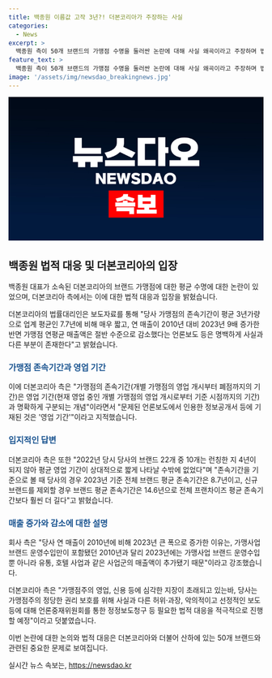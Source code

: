 ```yaml
---
title: 백종원 이름값 고작 3년?! 더본코리아가 주장하는 사실
categories:
  - News
excerpt: >
  백종원 측이 50개 브랜드의 가맹점 수명을 둘러싼 논란에 대해 사실 왜곡이라고 주장하며 법적 대응 예고. 더본코리아는 평균 존속기간이 8.7년으로, 10개 신규 브랜드를 제외할 경우 14.6년으로 브랜드 평균 존속기간이 업계평균보다 더 길다고 주장. 또한, 연 매출 증가와 감소는 사업 다각화와 중소규모 가맹점 출점 등으로 설명하며 허위 보도에 대한 법적 조치를 취할 예정이라 밝혔다. (총 147자)
feature_text: >
  백종원 측이 50개 브랜드의 가맹점 수명을 둘러싼 논란에 대해 사실 왜곡이라고 주장하며 법적 대응 예고. 더본코리아는 평균 존속기간이 8.7년으로, 10개 신규 브랜드를 제외할 경우 14.6년으로 브랜드 평균 존속기간이 업계평균보다 더 길다고 주장. 또한, 연 매출 증가와 감소는 사업 다각화와 중소규모 가맹점 출점 등으로 설명하며 허위 보도에 대한 법적 조치를 취할 예정이라 밝혔다. (총 147자)
image: '/assets/img/newsdao_breakingnews.jpg'
---
```


<p><img src="/assets/img/newsdao_breakingnews.jpg" alt="flaretime 속보" /></p>

<h2 data-ke-size="size26">백종원 법적 대응 및 더본코리아의 입장</h2>

<p>백종원 대표가 소속된 더본코리아의 브랜드 가맹점에 대한 평균 수명에 대한 논란이 있었으며, 더본코리아 측에서는 이에 대한 법적 대응과 입장을 밝혔습니다.</p>

<p data-ke-size="size16">더본코리아의 법률대리인은 보도자료를 통해 "당사 가맹점의 존속기간이 평균 3년가량으로 업계 평균인 7.7년에 비해 매우 짧고, 연 매출이 2010년 대비 2023년 9배 증가한 반면 가맹점 연평균 매출액은 절반 수준으로 감소했다는 언론보도 등은 명백하게 사실과 다른 부분이 존재한다"고 밝혔습니다.</p>

<h3><b><span style="color: #1a5490;">가맹점 존속기간과 영업 기간</span></b></h3>

<p>이에 더본코리아 측은 "가맹점의 존속기간(개별 가맹점의 영업 개시부터 폐점까지의 기간)은 영업 기간(현재 영업 중인 개별 가맹점의 영업 개시로부터 기준 시점까지의 기간)과 명확하게 구분되는 개념"이라면서 "문제된 언론보도에서 인용한 정보공개서 등에 기재된 것은 '영업 기간'"이라고 지적했습니다.</p>

<h3><b><span style="color: #1a5490;">입지적인 답변</span></b></h3>

<p>더본코리아 측은 또한 "2022년 당시 당사의 브랜드 22개 중 10개는 런칭한 지 4년이 되지 않아 평균 영업 기간이 상대적으로 짧게 나타날 수밖에 없었다"며 "존속기간을 기준으로 볼 때 당사의 경우 2023년 기준 전체 브랜드 평균 존속기간은 8.7년이고, 신규 브랜드를 제외할 경우 브랜드 평균 존속기간은 14.6년으로 전체 프랜차이즈 평균 존속기간보다 훨씬 더 길다"고 밝혔습니다.</p>

<h3><b><span style="color: #1a5490;">매출 증가와 감소에 대한 설명</span></b></h3>

<p>회사 측은 "당사 연 매출이 2010년에 비해 2023년 큰 폭으로 증가한 이유는, 가맹사업 브랜드 운영수입만이 포함됐던 2010년과 달리 2023년에는 가맹사업 브랜드 운영수입뿐 아니라 유통, 호텔 사업과 같은 사업군의 매출액이 추가됐기 때문"이라고 강조했습니다.</p>

<p>더본코리아 측은 "가맹점주의 영업, 신용 등에 심각한 지장이 초래되고 있는바, 당사는 가맹점주의 정당한 권리 보호를 위해 사실과 다른 허위·과장, 악의적이고 선정적인 보도 등에 대해 언론중재위원회를 통한 정정보도청구 등 필요한 법적 대응을 적극적으로 진행할 예정"이라고 덧붙였습니다. </p>

<p>이번 논란에 대한 논의와 법적 대응은 더본코리아와 더불어 산하에 있는 50개 브랜드와 관련된 중요한 문제로 보여집니다.</p>
실시간 뉴스 속보는, <a href="https://newsdao.kr" rel="dofollow">https://newsdao.kr</a>


